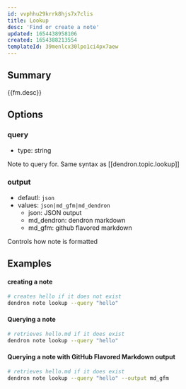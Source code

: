 ```yaml
---
id: vvphhu29krrk8hjs7x7clis
title: Lookup
desc: 'Find or create a note'
updated: 1654438958106
created: 1654388213554
templateId: 39menlcx30lpo1ci4px7aew
---
```


## Summary

{{fm.desc}}

## Options

### query
- type: string

Note to query for. Same syntax as [[dendron.topic.lookup]]

### output
- defautl: `json`
- values: `json|md_gfm|md_dendron`
    - json: JSON output
    - md_dendron: dendron markdown
    - md_gfm: github flavored markdown 

Controls how note is formatted

## Examples

#### creating a note

```bash
# creates hello if it does not exist
dendron note lookup --query "hello" 
```

#### Querying a note

```bash
# retrieves hello.md if it does exist
dendron note lookup --query "hello" 
```

#### Querying a note with GitHub Flavored Markdown output

```bash
# retrieves hello.md if it does exist
dendron note lookup --query "hello" --output md_gfm
```
